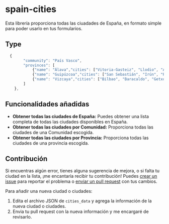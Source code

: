 # spain-cities

Esta librería proporciona todas las ciuadades de España, en formato simple para poder usarlo en tus formularios.

## Type 
```javascript	
  {
        "community": "País Vasco",
        "provinces": [
            {"name": "Álava","cities": ["Vitoria-Gasteiz", "Llodio", "Amurrio"]},
            {"name": "Guipúzcoa","cities": ["San Sebastián", "Irún", "Rentería"]},
            {"name": "Vizcaya","cities": ["Bilbao", "Baracaldo", "Getxo"]}
        ]
    },
```
## Funcionalidades añadidas

- **Obtener todas las ciudades de España:** Puedes obtener una lista completa de todas las ciudades disponibles en España.
- **Obtener todas las ciudades por Comunidad:** Proporciona todas las ciudades de una Comunidad escogida.
- **Obtener todas las ciudades por Provincia:** Proporciona todas las ciudades de una provincia escogida.


## Contribución

Si encuentras algún error, tienes alguna sugerencia de mejora, 
o si falta tu ciudad en la lista, 
¡me encantaría recibir tu contribución! 
Puedes [crear un issue](https://github.com/ManuelCebreiro/spain-cities/issues)
para reportar el problema o 
[enviar un pull request](https://github.com/ManuelCebreiro/spain-cities/pulls) 
con tus cambios.

Para añadir una nueva ciudad o ciudades:

1. Edita el archivo JSON de `cities_data` y agrega la información de la nueva ciudad o ciudades.
2. Envia tu pull request con la nueva información y me encargaré de revisarlo.

